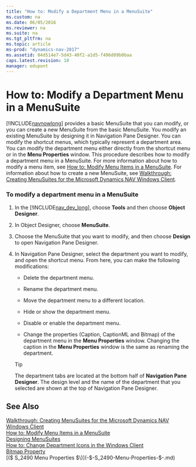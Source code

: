 ```yaml
---
title: "How to: Modify a Department Menu in a MenuSuite"
ms.custom: na
ms.date: 06/05/2016
ms.reviewer: na
ms.suite: na
ms.tgt_pltfrm: na
ms.topic: article
ms-prod: "dynamics-nav-2017"
ms.assetid: 04d514e7-5d43-40f2-a1d5-f496d09b0baa
caps.latest.revision: 10
manager: edupont
---
```

# How to: Modify a Department Menu in a MenuSuite
[!INCLUDE[navnowlong](includes/navnowlong_md.md)] provides a basic MenuSuite that you can modify, or you can create a new MenuSuite from the basic MenuSuite. You modify an existing MenuSuite by designing it in Navigation Pane Designer. You can modify the shortcut menus, which typically represent a department area. You can modify the department menu either directly from the shortcut menu or in the **Menu Properties** window. This procedure describes how to modify a department menu in a MenuSuite. For more information about how to modify a menu item, see [How to: Modify Menu Items in a MenuSuite](../Topic/How%20to:%20Modify%20Menu%20Items%20in%20a%20MenuSuite.md). For information about how to create a new MenuSuite, see [Walkthrough: Creating MenuSuites for the Microsoft Dynamics NAV Windows Client](../Topic/Walkthrough:%20Creating%20MenuSuites%20for%20the%20Microsoft%20Dynamics%20NAV%20Windows%20Client.md).  
  
### To modify a department menu in a MenuSuite  
  
1.  In the [!INCLUDE[nav_dev_long](includes/nav_dev_long_md.md)], choose **Tools** and then choose **Object Designer**.  
  
2.  In Object Designer, choose **MenuSuite**.  
  
3.  Choose the MenuSuite that you want to modify, and then choose **Design** to open Navigation Pane Designer.  
  
4.  In Navigation Pane Designer, select the department you want to modify, and open the shortcut menu. From here, you can make the following modifications:  
  
    -   Delete the department menu.  
  
    -   Rename the department menu.  
  
    -   Move the department menu to a different location.  
  
    -   Hide or show the department menu.  
  
    -   Disable or enable the department menu.  
  
    -   Change the properties \(Caption, CaptionML and Bitmap\) of the department menu in the **Menu Properties** window. Changing the caption in the **Menu Properties** window is the same as renaming the department.  
  
    > [!TIP]  
    >  The department tabs are located at the bottom half of **Navigation Pane Designer**. The design level and the name of the department that you selected are shown at the top of Navigation Pane Designer.  
  
## See Also  
 [Walkthrough: Creating MenuSuites for the Microsoft Dynamics NAV Windows Client](../Topic/Walkthrough:%20Creating%20MenuSuites%20for%20the%20Microsoft%20Dynamics%20NAV%20Windows%20Client.md)   
 [How to: Modify Menu Items in a MenuSuite](../Topic/How%20to:%20Modify%20Menu%20Items%20in%20a%20MenuSuite.md)   
 [Designing MenuSuites](Designing-MenuSuites.md)   
 [How to: Change Department Icons in the Windows Client](../Topic/How%20to:%20Change%20Department%20Icons%20in%20the%20Windows%20Client.md)   
 [Bitmap Property](Bitmap-Property.md)   
 [\($ S\_2490 Menu Properties $\)](-$-S_2490-Menu-Properties-$-.md)